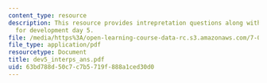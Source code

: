 ```yaml
---
content_type: resource
description: This resource provides intrepretation questions along with their answers
  for development day 5.
file: /media/https%3A/open-learning-course-data-rc.s3.amazonaws.com/7-02-experimental-biology-communication-spring-2005/63bd788d50c7c7b5719f888a1ced30d0_dev5_interps_ans.pdf
file_type: application/pdf
resourcetype: Document
title: dev5_interps_ans.pdf
uid: 63bd788d-50c7-c7b5-719f-888a1ced30d0
---
```

